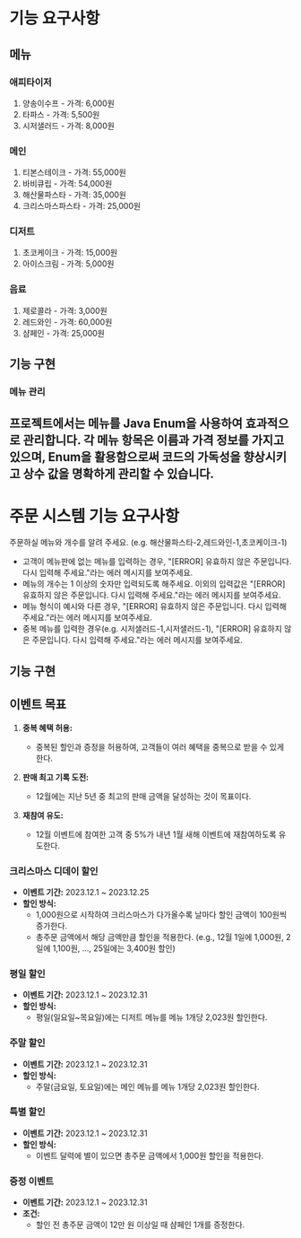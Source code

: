 # 기능 요구사항

## 메뉴

### 애피타이저
1. 양송이수프 - 가격: 6,000원
2. 타파스 - 가격: 5,500원
3. 시저샐러드 - 가격: 8,000원

### 메인
1. 티본스테이크 - 가격: 55,000원
2. 바비큐립 - 가격: 54,000원
3. 해산물파스타 - 가격: 35,000원
4. 크리스마스파스타 - 가격: 25,000원

### 디저트
1. 초코케이크 - 가격: 15,000원
2. 아이스크림 - 가격: 5,000원

### 음료
1. 제로콜라 - 가격: 3,000원
2. 레드와인 - 가격: 60,000원
3. 샴페인 - 가격: 25,000원

## 기능 구현

### 메뉴 관리

프로젝트에서는 메뉴를 Java Enum을 사용하여 효과적으로 관리합니다. 각 메뉴 항목은 이름과 가격 정보를 가지고 있으며, Enum을 활용함으로써 코드의 가독성을 향상시키고 상수 값을 명확하게 관리할 수 있습니다.
---
# 주문 시스템 기능 요구사항

주문하실 메뉴와 개수를 알려 주세요. (e.g. 해산물파스타-2,레드와인-1,초코케이크-1)

- 고객이 메뉴판에 없는 메뉴를 입력하는 경우, "[ERROR] 유효하지 않은 주문입니다. 다시 입력해 주세요."라는 에러 메시지를 보여주세요.
- 메뉴의 개수는 1 이상의 숫자만 입력되도록 해주세요. 이외의 입력값은 "[ERROR] 유효하지 않은 주문입니다. 다시 입력해 주세요."라는 에러 메시지를 보여주세요.
- 메뉴 형식이 예시와 다른 경우, "[ERROR] 유효하지 않은 주문입니다. 다시 입력해 주세요."라는 에러 메시지를 보여주세요.
- 중복 메뉴를 입력한 경우(e.g. 시저샐러드-1,시저샐러드-1), "[ERROR] 유효하지 않은 주문입니다. 다시 입력해 주세요."라는 에러 메시지를 보여주세요.


## 기능 구현

### 


## 이벤트 목표

1. **중복 혜택 허용:**
   - 중복된 할인과 증정을 허용하여, 고객들이 여러 혜택을 중복으로 받을 수 있게 한다.

2. **판매 최고 기록 도전:**
   - 12월에는 지난 5년 중 최고의 판매 금액을 달성하는 것이 목표이다.

3. **재참여 유도:**
   - 12월 이벤트에 참여한 고객 중 5%가 내년 1월 새해 이벤트에 재참여하도록 유도한다.


### 크리스마스 디데이 할인
- **이벤트 기간:** 2023.12.1 ~ 2023.12.25
- **할인 방식:**
  - 1,000원으로 시작하여 크리스마스가 다가올수록 날마다 할인 금액이 100원씩 증가한다.
  - 총주문 금액에서 해당 금액만큼 할인을 적용한다. (e.g., 12월 1일에 1,000원, 2일에 1,100원, ..., 25일에는 3,400원 할인)

### 평일 할인
- **이벤트 기간:** 2023.12.1 ~ 2023.12.31
- **할인 방식:**
  - 평일(일요일~목요일)에는 디저트 메뉴를 메뉴 1개당 2,023원 할인한다.

### 주말 할인
- **이벤트 기간:** 2023.12.1 ~ 2023.12.31
- **할인 방식:**
  - 주말(금요일, 토요일)에는 메인 메뉴를 메뉴 1개당 2,023원 할인한다.


### 특별 할인
- **이벤트 기간:** 2023.12.1 ~ 2023.12.31
- **할인 방식:**
  - 이벤트 달력에 별이 있으면 총주문 금액에서 1,000원 할인을 적용한다.

### 증정 이벤트
- **이벤트 기간:** 2023.12.1 ~ 2023.12.31
- **조건:**
  - 할인 전 총주문 금액이 12만 원 이상일 때 샴페인 1개를 증정한다.



